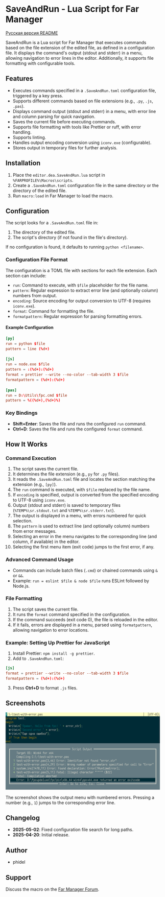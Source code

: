 # SaveAndRun - Lua Script for Far Manager

[Русская версия README](readme.ru.md)

SaveAndRun is a Lua script for Far Manager that executes commands based on the file extension of the edited file, as defined in a configuration file. It displays the command's output (stdout and stderr) in a menu, allowing navigation to error lines in the editor. Additionally, it supports file formatting with configurable tools.

## Features

- Executes commands specified in a `.SaveAndRun.toml` configuration file, triggered by a key press.
- Supports different commands based on file extensions (e.g., `.py`, `.js`, `.pas`).
- Displays command output (stdout and stderr) in a menu, with error line and column parsing for quick navigation.
- Saves the current file before executing commands.
- Supports file formatting with tools like Prettier or ruff, with error handling.
- Supports linting.
- Handles output encoding conversion using `iconv.exe` (configurable).
- Stores output in temporary files for further analysis.

## Installation

1. Place the `editor.dea.SaveAndRun.lua` script in `%FARPROFILE%\Macros\scripts`.
2. Create a `.SaveAndRun.toml` configuration file in the same directory or the directory of the edited file.
3. Run `macro:load` in Far Manager to load the macro.

## Configuration

The script looks for a `.SaveAndRun.toml` file in:
1. The directory of the edited file.
2. The script's directory (if not found in the file's directory).

If no configuration is found, it defaults to running `python <filename>`.

### Configuration File Format

The configuration is a TOML file with sections for each file extension. Each section can include:

- `run`: Command to execute, with `$file` placeholder for the file name.
- `pattern`: Regular expression to extract error line (and optionally column) numbers from output.
- `encoding`: Source encoding for output conversion to UTF-8 (requires `iconv.exe`).
- `format`: Command for formatting the file.
- `formatpattern`: Regular expression for parsing formatting errors.

#### Example Configuration

```toml
[py]
run = python $file
pattern = line (%d+)

[js]
run = node.exe $file
pattern = :(%d+):(%d+)
format = prettier --write --no-color --tab-width 3 $file
formatpattern = (%d+):(%d+)

[pas]
run = D:\Utils\fpc.cmd $file
pattern = %((%d+),(%d+)%)
```

### Key Bindings

- **Shift+Enter**: Saves the file and runs the configured `run` command.
- **Ctrl+D**: Saves the file and runs the configured `format` command.

## How It Works

### Command Execution

1. The script saves the current file.
2. It determines the file extension (e.g., `py` for `.py` files).
3. It reads the `.SaveAndRun.toml` file and locates the section matching the extension (e.g., `[py]`).
4. The `run` command is executed, with `$file` replaced by the file name.
5. If `encoding` is specified, output is converted from the specified encoding to UTF-8 using `iconv.exe`.
6. Output (stdout and stderr) is saved to temporary files (`%TEMP%\sr.stdout.txt` and `%TEMP%\sr.stderr.txt`).
7. The output is displayed in a menu, with errors numbered for quick selection.
8. The `pattern` is used to extract line (and optionally column) numbers from error messages.
9. Selecting an error in the menu navigates to the corresponding line (and column, if available) in the editor.
10. Selecting the first menu item (exit code) jumps to the first error, if any.

### Advanced Command Usage

- Commands can include batch files (`.cmd`) or chained commands using `&` or `&&`.
- Example: `run = eslint $file & node $file` runs ESLint followed by Node.js.


### File Formatting

1. The script saves the current file.
2. It runs the `format` command specified in the configuration.
3. If the command succeeds (exit code 0), the file is reloaded in the editor.
4. If it fails, errors are displayed in a menu, parsed using `formatpattern`, allowing navigation to error locations.


### Example: Setting Up Prettier for JavaScript

1. Install Prettier: `npm install -g prettier`.
2. Add to `.SaveAndRun.toml`:

```toml
[js]
format = prettier --write --no-color --tab-width 3 $file
formatpattern = (%d+):(%d+)
```

3. Press **Ctrl+D** to format `.js` files.

## Screenshots

![Error Menu](./screenshot_errors.png)

The screenshot shows the output menu with numbered errors. Pressing a number (e.g., `1`) jumps to the corresponding error line.

## Changelog

- **2025-05-02**: Fixed configuration file search for long paths.
- **2025-04-20**: Initial release.

## Author

- phidel

## Support

Discuss the macro on the [Far Manager Forum](https://forum.farmanager.com/viewtopic.php?t=13629).
